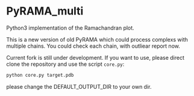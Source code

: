 # PyRAMA_multi
Python3 implementation of the Ramachandran plot. 

This is a new version of old PyRAMA which could process complexs with multiple chains. You could check each chain, with outliear report now.

Current fork is still under development. If you want to use, please direct clone the repository and use the script `core.py`:

```python
python core.py target.pdb
```

please change the DEFAULT_OUTPUT_DIR to your own dir.
